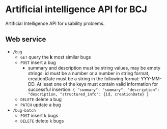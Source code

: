 # Artificial intelligence API for BCJ
Artificial Intelligence API for usability problems. 

## Web service
* `/bug`
  * `GET` query the **k** most similar bugs
  * `POST` insert a bug 
    * summary and description must be string values, may be empty strings. id must be a number or a number in string format, creationDate must be a string in the following format: YYY-MM-DD. At least one of the keys must contain valid information for successful insertion. `{
   "summary": "summary",
   "description": "description,
   "structured_info": {id, creationDate}
 }` 
  * `DELETE` delete a bug 
  * `PATCH` update a bug 
* `/bug-batch`
  * `POST` insert k bugs 
  * `DELETE` delete k bugs 
  

